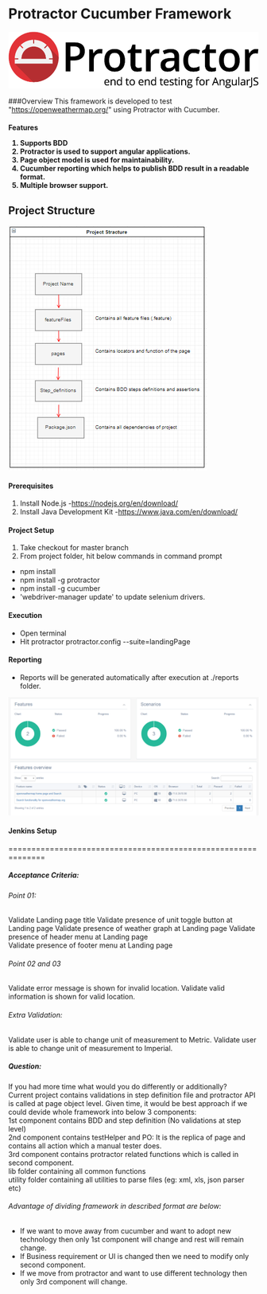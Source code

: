 # Protractor Cucumber Framework

![alt tag](./metadata/logo.png)

###Overview
This framework is developed to test "https://openweathermap.org/" using Protractor with Cucumber.
<br>
<h4>Features

1) Supports BDD
2) Protractor is used to support angular applications.
3) Page object model is used for maintainability.
3) Cucumber reporting which helps to publish BDD result in a readable format.
4) Multiple browser support.

## Project Structure

![alt tag](./metadata/projectStructure.PNG)

#### Prerequisites
1) Install Node.js -https://nodejs.org/en/download/
2) Install Java Development Kit -https://www.java.com/en/download/

#### Project Setup
1) Take checkout for master branch
2) From project folder, hit below commands in command prompt
* npm install
 * npm install -g protractor
 * npm install -g cucumber
 * 'webdriver-manager update' to update selenium drivers.

#### Execution
* Open terminal
* Hit protractor protractor.config --suite=landingPage

#### Reporting
* Reports will be generated automatically after execution at ./reports folder.

![alt tag](./metadata/report.PNG)

#### Jenkins Setup


==============================================================
##### Acceptance Criteria:
###### Point 01:
Validate Landing page title
Validate presence of unit toggle button at Landing page
Validate presence of weather graph at Landing page
Validate presence of header menu at Landing page   
Validate presence of footer menu at Landing page

###### Point 02 and 03
Validate error message is shown for invalid location.
Validate valid information is shown for valid location.

###### Extra Validation:
Validate user is able to change unit of measurement to Metric.
Validate user is able to change unit of measurement to Imperial.

##### Question:
If you had more time what would you do differently or additionally?
<br>Current project contains validations in step definition file and protractor API is called at page object level. Given time, it would be best approach if we could devide whole framework into below 3 components:
<br>1st component contains BDD and step definition (No validations at step level)
<br>2nd component contains testHelper and PO: It is the replica of page and contains all action which a manual tester does.
<br>3rd component contains protractor related functions which is called in second component.
<br>lib folder containing all common functions
<br> utility folder containing all utilities to parse files (eg: xml, xls, json parser etc)
<br>
###### Advantage of dividing framework in described format are below:
* If we want to move away from cucumber and want to adopt new technology then only 1st component will change and rest will remain change.
* If Business requirement or UI is changed then we need to modify only second component.
* If we move from protractor and want to use different technology then only 3rd component will change.    


